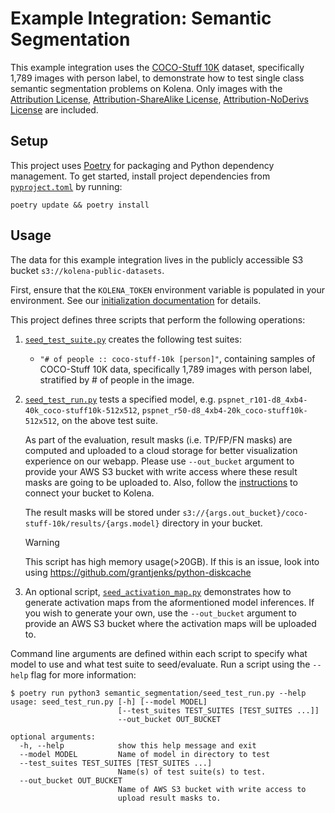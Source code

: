 # Example Integration: Semantic Segmentation

This example integration uses the [COCO-Stuff 10K](https://github.com/nightrome/cocostuff10k) dataset, specifically
1,789 images with person label, to demonstrate how to test single class semantic segmentation problems on Kolena. Only
images with the [Attribution License](http://creativecommons.org/licenses/by/2.0/),
[Attribution-ShareAlike License](http://creativecommons.org/licenses/by-sa/2.0/),
[Attribution-NoDerivs License](http://creativecommons.org/licenses/by-nd/2.0/) are included.

## Setup

This project uses [Poetry](https://python-poetry.org/) for packaging and Python dependency management. To get started,
install project dependencies from [`pyproject.toml`](./pyproject.toml) by running:

```shell
poetry update && poetry install
```

## Usage

The data for this example integration lives in the publicly accessible S3 bucket `s3://kolena-public-datasets`.

First, ensure that the `KOLENA_TOKEN` environment variable is populated in your environment. See our
[initialization documentation](https://docs.kolena.io/installing-kolena/#initialization) for details.

This project defines three scripts that perform the following operations:

1. [`seed_test_suite.py`](semantic_segmentation/seed_test_suite.py) creates the following test suites:

    - `"# of people :: coco-stuff-10k [person]"`, containing samples of COCO-Stuff 10K data, specifically 1,789 images
    with person label, stratified by # of people in the image.

2. [`seed_test_run.py`](semantic_segmentation/seed_test_run.py) tests a specified model,
e.g. `pspnet_r101-d8_4xb4-40k_coco-stuff10k-512x512`, `pspnet_r50-d8_4xb4-20k_coco-stuff10k-512x512`, on the above
test suite.

    As part of the evaluation, result masks (i.e. TP/FP/FN masks) are computed and uploaded to a cloud storage for
    better visualization experience on our webapp. Please use `--out_bucket` argument to provide your AWS S3 bucket
    with write access where these result masks are going to be uploaded to. Also, follow the
    [instructions](https://docs.kolena.io/advanced-usage/connecting-cloud-storage/amazon-s3/) to connect
    your bucket to Kolena.

    The result masks will be stored under `s3://{args.out_bucket}/coco-stuff-10k/results/{args.model}` directory in
    your bucket.

	> [!WARNING]
	> This script has high memory usage(>20GB). If this is an issue, look into using https://github.com/grantjenks/python-diskcache

3. An optional script, [`seed_activation_map.py`](semantic_segmentation/seed_activation_map.py) demonstrates how to generate activation maps from
the aformentioned model inferences. If you wish to generate your own, use the `--out_bucket` argument to provide an AWS S3 bucket
where the activation maps will be uploaded to.

Command line arguments are defined within each script to specify what model to use and what test suite to seed/evaluate.
Run a script using the `--help` flag for more information:

```shell
$ poetry run python3 semantic_segmentation/seed_test_run.py --help
usage: seed_test_run.py [-h] [--model MODEL]
                        [--test_suites TEST_SUITES [TEST_SUITES ...]]
                        --out_bucket OUT_BUCKET

optional arguments:
  -h, --help            show this help message and exit
  --model MODEL         Name of model in directory to test
  --test_suites TEST_SUITES [TEST_SUITES ...]
                        Name(s) of test suite(s) to test.
  --out_bucket OUT_BUCKET
                        Name of AWS S3 bucket with write access to
                        upload result masks to.
```
